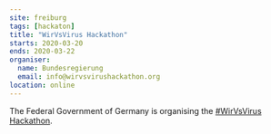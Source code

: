 ```yaml
---
site: freiburg
tags: [hackaton]
title: "WirVsVirus Hackathon"
starts: 2020-03-20
ends: 2020-03-22
organiser:
  name: Bundesregierung
  email: info@wirvsvirushackathon.org
location: online
---
```


The Federal Government of Germany is organising the [#WirVsVirus Hackathon](https://wirvsvirushackathon.org/).